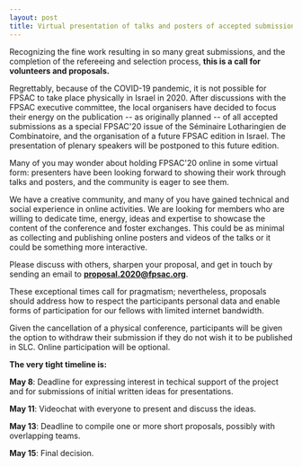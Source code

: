 ```yaml
---
layout: post
title: Virtual presentation of talks and posters of accepted submissions
---
```


Recognizing the fine work resulting in so many great submissions,
and the completion of the refereeing and selection process,
**this is a call for volunteers and proposals.**

Regrettably, because of the COVID-19 pandemic, it is not possible for
FPSAC to take place physically in Israel in 2020. After discussions
with the FPSAC executive committee, the local organisers have decided
to focus their energy on the publication -- as originally planned --
of all accepted submissions as a special FPSAC'20 issue of the
Séminaire Lotharingien de Combinatoire, and the organisation of a
future FPSAC edition in Israel. The presentation of plenary speakers
will be postponed to this future edition.

Many of you may wonder about holding FPSAC'20 online in some virtual
form: presenters have been looking forward to showing their work through
talks and posters, and the community is eager to see them.

We have a creative community, and many of you have gained technical
and social experience in online activities. We are looking for members
who are willing to dedicate time, energy, ideas and expertise to showcase
the content of the conference and foster exchanges.  This could be as
minimal as collecting and publishing online posters and videos of the
talks or it could be something more interactive.

Please discuss with others, sharpen your proposal, and get in touch by
sending an email to **[proposal.2020@fpsac.org](mailto:proposal.2020@fpsac.org)**.

These exceptional times call for pragmatism; nevertheless, proposals
should address how to respect the participants personal data and
enable forms of participation for our fellows with limited internet
bandwidth.

Given the cancellation of a physical conference, participants will be
given the option to withdraw their submission if they do not wish it
to be published in SLC. Online participation will be optional.


**The very tight timeline is:**

**May 8**: Deadline for expressing interest in techical support of the project and for
submissions of initial written ideas for presentations.

**May 11**: Videochat with everyone to present and discuss the ideas.

**May 13**: Deadline to compile one or more short proposals, possibly with overlapping teams.

**May 15**: Final decision.
